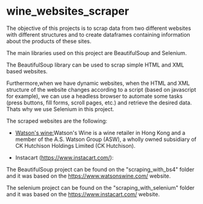 # wine_websites_scraper
The objective of this projects is to scrap data from two different websites with different structures and to create dataframes containing information about the products of these sites.

The main libraries used on this project are BeautifulSoup and Selenium.

The BeautifulSoup library can be used to scrap simple HTML and XML based websites. 

Furthermore,when we have dynamic websites, when the HTML and XML structure of the website changes according to a script (based on javascript for example), we can use a headless browser to automate some tasks (press buttons, fill forms, scroll pages, etc.) and retrieve the desired data. Thats why we use Selenium in this project.

The scraped websites are the following:

-  <a href="https://www.watsonswine.com/">Watson's wine:</a>Watson's Wine is a wine retailer in Hong Kong and a member of the A.S. Watson Group (ASW), a wholly owned subsidiary of CK Hutchison Holdings Limited (CK Hutchison).

- Instacart (https://www.instacart.com/):



The BeautifulSoup project can be found on the "scraping_with_bs4" folder and it was 
based on the https://www.watsonswine.com/ website.

The selenium project can be found on the "scraping_with_selenium" folder and it was
based on the https://www.instacart.com/ website.


